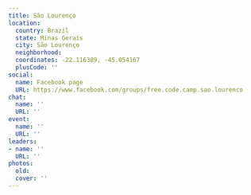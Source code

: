 ```yaml
---
title: São Lourenço
location:
  country: Brazil
  state: Minas Gerais
  city: São Lourenço
  neighborhood: 
  coordinates: -22.116389, -45.054167
  plusCode: ''
social:
  name: Facebook page
  URL: https://www.facebook.com/groups/free.code.camp.sao.lourenco
chat:
  name: ''
  URL: ''
event:
  name: ''
  URL: ''
leaders:
- name: ''
  URL: ''
photos:
  old: 
  cover: ''
---
```

